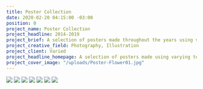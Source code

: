 ```yaml
---
title: Poster Collection
date: 2020-02-20 04:15:00 -03:00
position: 0
project_name: Poster Collection
project_headline: 2014-2019
project_brief: A selection of posters made throughout the years using varying techniques.
project_creative_field: Photography, Illustration
project_client: Varied
project_headline_homepage: A selection of posters made using varying techniques
project_cover_image: "/uploads/Poster-Flower01.jpg"
---
```


![](/uploads/Layout-Posters-01.jpg)
![](/uploads/Layout-Posters-02.jpg)
![](/uploads/Layout-Posters-03.jpg)
![](/uploads/Layout-Posters-04.jpg)
![](/uploads/Layout-Posters-05.jpg)
![](/uploads/Layout-Posters-06.jpg)
![](/uploads/Layout-Posters-08.jpg)